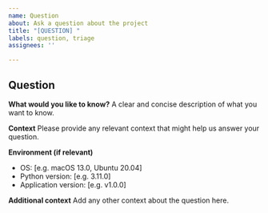 ```yaml
---
name: Question
about: Ask a question about the project
title: "[QUESTION] "
labels: question, triage
assignees: ''

---
```


## Question

**What would you like to know?**
A clear and concise description of what you want to know.

**Context**
Please provide any relevant context that might help us answer your question.

**Environment (if relevant)**
- OS: [e.g. macOS 13.0, Ubuntu 20.04]
- Python version: [e.g. 3.11.0]
- Application version: [e.g. v1.0.0]

**Additional context**
Add any other context about the question here.
